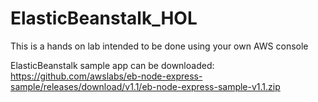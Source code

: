 # ElasticBeanstalk_HOL

This is a hands on lab intended to be done using your own AWS console

ElasticBeanstalk sample app can be downloaded: 
https://github.com/awslabs/eb-node-express-sample/releases/download/v1.1/eb-node-express-sample-v1.1.zip

